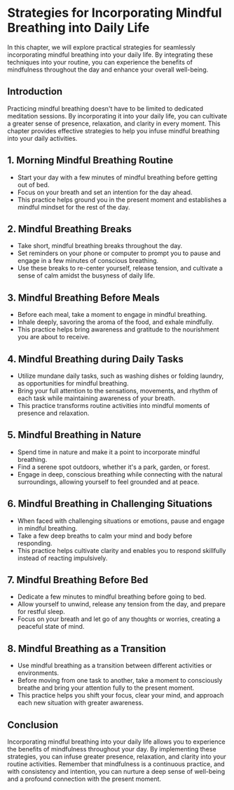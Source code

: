 Strategies for Incorporating Mindful Breathing into Daily Life
=========================================================================

In this chapter, we will explore practical strategies for seamlessly incorporating mindful breathing into your daily life. By integrating these techniques into your routine, you can experience the benefits of mindfulness throughout the day and enhance your overall well-being.

**Introduction**
----------------

Practicing mindful breathing doesn't have to be limited to dedicated meditation sessions. By incorporating it into your daily life, you can cultivate a greater sense of presence, relaxation, and clarity in every moment. This chapter provides effective strategies to help you infuse mindful breathing into your daily activities.

**1. Morning Mindful Breathing Routine**
----------------------------------------

* Start your day with a few minutes of mindful breathing before getting out of bed.
* Focus on your breath and set an intention for the day ahead.
* This practice helps ground you in the present moment and establishes a mindful mindset for the rest of the day.

**2. Mindful Breathing Breaks**
-------------------------------

* Take short, mindful breathing breaks throughout the day.
* Set reminders on your phone or computer to prompt you to pause and engage in a few minutes of conscious breathing.
* Use these breaks to re-center yourself, release tension, and cultivate a sense of calm amidst the busyness of daily life.

**3. Mindful Breathing Before Meals**
-------------------------------------

* Before each meal, take a moment to engage in mindful breathing.
* Inhale deeply, savoring the aroma of the food, and exhale mindfully.
* This practice helps bring awareness and gratitude to the nourishment you are about to receive.

**4. Mindful Breathing during Daily Tasks**
-------------------------------------------

* Utilize mundane daily tasks, such as washing dishes or folding laundry, as opportunities for mindful breathing.
* Bring your full attention to the sensations, movements, and rhythm of each task while maintaining awareness of your breath.
* This practice transforms routine activities into mindful moments of presence and relaxation.

**5. Mindful Breathing in Nature**
----------------------------------

* Spend time in nature and make it a point to incorporate mindful breathing.
* Find a serene spot outdoors, whether it's a park, garden, or forest.
* Engage in deep, conscious breathing while connecting with the natural surroundings, allowing yourself to feel grounded and at peace.

**6. Mindful Breathing in Challenging Situations**
--------------------------------------------------

* When faced with challenging situations or emotions, pause and engage in mindful breathing.
* Take a few deep breaths to calm your mind and body before responding.
* This practice helps cultivate clarity and enables you to respond skillfully instead of reacting impulsively.

**7. Mindful Breathing Before Bed**
-----------------------------------

* Dedicate a few minutes to mindful breathing before going to bed.
* Allow yourself to unwind, release any tension from the day, and prepare for restful sleep.
* Focus on your breath and let go of any thoughts or worries, creating a peaceful state of mind.

**8. Mindful Breathing as a Transition**
----------------------------------------

* Use mindful breathing as a transition between different activities or environments.
* Before moving from one task to another, take a moment to consciously breathe and bring your attention fully to the present moment.
* This practice helps you shift your focus, clear your mind, and approach each new situation with greater awareness.

**Conclusion**
--------------

Incorporating mindful breathing into your daily life allows you to experience the benefits of mindfulness throughout your day. By implementing these strategies, you can infuse greater presence, relaxation, and clarity into your routine activities. Remember that mindfulness is a continuous practice, and with consistency and intention, you can nurture a deep sense of well-being and a profound connection with the present moment.
